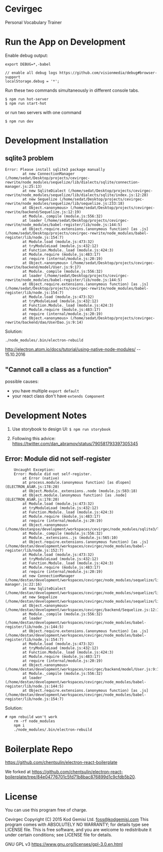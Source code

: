 # Cevirgec

Personal Vocabulary Trainer

# Run the App on Development

Enable debug output:

	export DEBUG=*,-babel

	// enable all debug logs https://github.com/visionmedia/debug#browser-support
	localStorage.debug = '*';


Run these two commands simultaneously in different console tabs.

	$ npm run hot-server
	$ npm run start-hot

or run two servers with one command

	$ npm run dev


# Development Installation

## sqlite3 problem

	Error: Please install sqlite3 package manually
			at new ConnectionManager (/home/sedat/Desktop/projects/cevirgec-rewrite/node_modules/sequelize/lib/dialects/sqlite/connection-manager.js:25:13)
			at new SqliteDialect (/home/sedat/Desktop/projects/cevirgec-rewrite/node_modules/sequelize/lib/dialects/sqlite/index.js:12:28)
			at new Sequelize (/home/sedat/Desktop/projects/cevirgec-rewrite/node_modules/sequelize/lib/sequelize.js:233:18)
			at Object.<anonymous> (/home/sedat/Desktop/projects/cevirgec-rewrite/backend/Sequelize.js:12:19)
			at Module._compile (module.js:556:32)
			at loader (/home/sedat/Desktop/projects/cevirgec-rewrite/node_modules/babel-register/lib/node.js:144:5)
			at Object.require.extensions.(anonymous function) [as .js] (/home/sedat/Desktop/projects/cevirgec-rewrite/node_modules/babel-register/lib/node.js:154:7)
			at Module.load (module.js:473:32)
			at tryModuleLoad (module.js:432:12)
			at Function.Module._load (module.js:424:3)
			at Module.require (module.js:483:17)
			at require (internal/module.js:20:19)
			at Object.<anonymous> (/home/sedat/Desktop/projects/cevirgec-rewrite/backend/model/User.js:9:17)
			at Module._compile (module.js:556:32)
			at loader (/home/sedat/Desktop/projects/cevirgec-rewrite/node_modules/babel-register/lib/node.js:144:5)
			at Object.require.extensions.(anonymous function) [as .js] (/home/sedat/Desktop/projects/cevirgec-rewrite/node_modules/babel-register/lib/node.js:154:7)
			at Module.load (module.js:473:32)
			at tryModuleLoad (module.js:432:12)
			at Function.Module._load (module.js:424:3)
			at Module.require (module.js:483:17)
			at require (internal/module.js:20:19)
			at Object.<anonymous> (/home/sedat/Desktop/projects/cevirgec-rewrite/backend/dao/UserDao.js:9:14)

Solution:

	./node_modules/.bin/electron-rebuild

http://electron.atom.io/docs/tutorial/using-native-node-modules/ -- 15.10.2016

## "Cannot call a class as a function"

possible causes:

* you have multiple `export default`
* your react class don't have `extends Component`

# Development Notes

1. Use storybook to design UI:
`$ npm run storybook`

2. Following this advice: https://twitter.com/dan_abramov/status/790581793397305345

## Error: Module did not self-register


		Uncaught Exception:
		Error: Module did not self-register.
		    at Error (native)
		    at process.module.(anonymous function) [as dlopen] (ELECTRON_ASAR.js:178:20)
		    at Object.Module._extensions..node (module.js:583:18)
		    at Object.module.(anonymous function) [as .node] (ELECTRON_ASAR.js:178:20)
		    at Module.load (module.js:473:32)
		    at tryModuleLoad (module.js:432:12)
		    at Function.Module._load (module.js:424:3)
		    at Module.require (module.js:483:17)
		    at require (internal/module.js:20:19)
		    at Object.<anonymous> (/home/destanpse/development/workspaces/cevirgec/node_modules/sqlite3/lib/sqlite3.js:4:15)
		    at Module._compile (module.js:556:32)
		    at Module._extensions..js (module.js:565:10)
		    at Object.require.extensions.(anonymous function) [as .js] (/home/destan/development/workspaces/cevirgec/node_modules/babel-register/lib/node.js:152:7)
		    at Module.load (module.js:473:32)
		    at tryModuleLoad (module.js:432:12)
		    at Function.Module._load (module.js:424:3)
		    at Module.require (module.js:483:17)
		    at require (internal/module.js:20:19)
		    at new ConnectionManager (/home/destan/development/workspaces/cevirgec/node_modules/sequelize/lib/dialects/sqlite/connection-manager.js:22:16)
		    at new SqliteDialect (/home/destan/development/workspaces/cevirgec/node_modules/sequelize/lib/dialects/sqlite/index.js:12:28)
		    at new Sequelize (/home/destan/development/workspaces/cevirgec/node_modules/sequelize/lib/sequelize.js:233:18)
		    at Object.<anonymous> (/home/destan/development/workspaces/cevirgec/backend/Sequelize.js:12:19)
		    at Module._compile (module.js:556:32)
		    at loader (/home/destan/development/workspaces/cevirgec/node_modules/babel-register/lib/node.js:144:5)
		    at Object.require.extensions.(anonymous function) [as .js] (/home/destan/development/workspaces/cevirgec/node_modules/babel-register/lib/node.js:154:7)
		    at Module.load (module.js:473:32)
		    at tryModuleLoad (module.js:432:12)
		    at Function.Module._load (module.js:424:3)
		    at Module.require (module.js:483:17)
		    at require (internal/module.js:20:19)
		    at Object.<anonymous> (/home/destan/development/workspaces/cevirgec/backend/model/User.js:9:17)
		    at Module._compile (module.js:556:32)
		    at loader (/home/destan/development/workspaces/cevirgec/node_modules/babel-register/lib/node.js:144:5)
		    at Object.require.extensions.(anonymous function) [as .js] (/home/destan/development/workspaces/cevirgec/node_modules/babel-register/lib/node.js:154:7)

Solution:

    # npm rebuild won't work
		rm -rf node_modules
		npm i
		./node_modules/.bin/electron-rebuild

# Boilerplate Repo

https://github.com/chentsulin/electron-react-boilerplate

We forked at https://github.com/chentsulin/electron-react-boilerplate/tree/84e04776701c5fd71b8bac876899d1c9cfdb5b20.

# License

You can use this program free of charge.

Cevirgec  Copyright (C) 2015  Kod Gemisi Ltd. <foss@kodgemisi.com>
This program comes with ABSOLUTELY NO WARRANTY; for details type see LICENSE file.
This is free software, and you are welcome to redistribute it
under certain conditions; see LICENSE file for details.

GNU GPL v3 https://www.gnu.org/licenses/gpl-3.0.en.html
